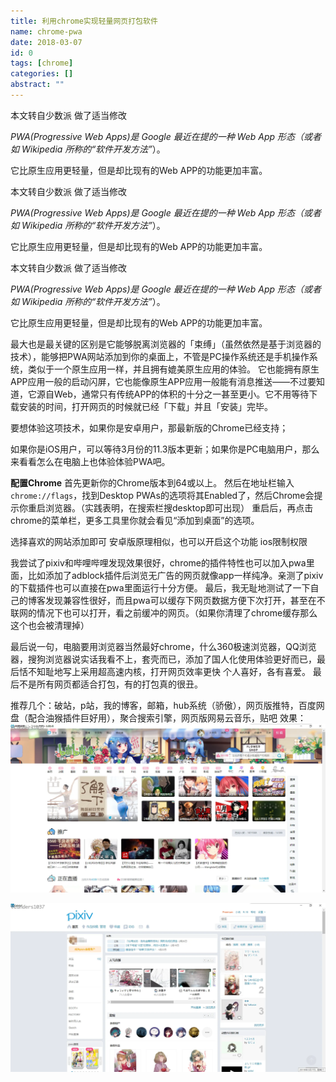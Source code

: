 ```yaml
---
title: 利用chrome实现轻量网页打包软件
name: chrome-pwa
date: 2018-03-07
id: 0
tags: [chrome]
categories: []
abstract: ""
---
```



本文转自少数派 做了适当修改

 _PWA(Progressive Web Apps)_是 _Google_ 最近在提的一种 _Web App_ 形态（或者如 _Wikipedia_ 所称的_“_软件开发方法_”_）。

它比原生应用更轻量，但是却比现有的Web APP的功能更加丰富。

<!--more-->
本文转自少数派 做了适当修改

 _PWA(Progressive Web Apps)_是 _Google_ 最近在提的一种 _Web App_ 形态（或者如 _Wikipedia_ 所称的_“_软件开发方法_”_）。

它比原生应用更轻量，但是却比现有的Web APP的功能更加丰富。

<!--more-->


本文转自少数派 做了适当修改

 _PWA(Progressive Web Apps)_是 _Google_ 最近在提的一种 _Web App_ 形态（或者如 _Wikipedia_ 所称的_“_软件开发方法_”_）。

它比原生应用更轻量，但是却比现有的Web APP的功能更加丰富。
<!--more-->

最大也是最关键的区别是它能够脱离浏览器的「束缚」（虽然依然是基于浏览器的技术），能够把PWA网站添加到你的桌面上，不管是PC操作系统还是手机操作系统，类似于一个原生应用一样，并且拥有媲美原生应用的体验。 它也能拥有原生APP应用一般的启动闪屏，它也能像原生APP应用一般能有消息推送——不过要知道，它源自Web，通常只有传统APP的体积的十分之一甚至更小。它不用等待下载安装的时间，打开网页的时候就已经「下载」并且「安装」完毕。 

要想体验这项技术，如果你是安卓用户，那最新版的Chrome已经支持；

如果你是iOS用户，可以等待3月份的11.3版本更新；如果你是PC电脑用户，那么来看看怎么在电脑上也体验体验PWA吧。

**配置Chrome** 首先更新你的Chrome版本到64或以上。 然后在地址栏输入`chrome://flags`，找到Desktop PWAs的选项将其Enabled了，然后Chrome会提示你重启浏览器。（实践表明，在搜索栏搜desktop即可出现） 重启后，再点击chrome的菜单栏，更多工具里你就会看见“添加到桌面”的选项。

选择喜欢的网站添加即可 安卓版原理相似，也可以开启这个功能 ios限制权限 

我尝试了pixiv和哔哩哔哩发现效果很好，chrome的插件特性也可以加入pwa里面，比如添加了adblock插件后浏览无广告的网页就像app一样纯净。亲测了pixiv的下载插件也可以直接在pwa里面运行十分方便。 最后，我无耻地测试了一下自己的博客发现兼容性很好，而且pwa可以缓存下网页数据方便下次打开，甚至在不联网的情况下也可以打开，看之前缓冲的网页。（如果你清理了chrome缓存那么这个也会被清理掉） 

最后说一句，电脑要用浏览器当然最好chrome，什么360极速浏览器，QQ浏览器，搜狗浏览器说实话我看不上，套壳而已，添加了国人化使用体验更好而已，最后恬不知耻地写上采用超高速内核，打开网页效率更快 个人喜好，各有喜爱。 最后不是所有网页都适合打包，有的打包真的很丑。 

推荐几个：破站，p站，我的博客，邮箱，hub系统（骄傲），网页版推特，百度网盘（配合油猴插件巨好用），聚合搜索引擎，网页版网易云音乐，贴吧 效果：
![](/images/pwa1.webp)

![](/images/pwa2.webp)